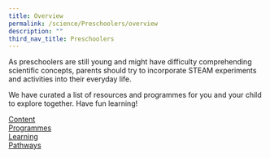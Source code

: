 ```yaml
---
title: Overview
permalink: /science/Preschoolers/overview
description: ""
third_nav_title: Preschoolers
---
```

<style type="text/css">
/* Links */
.content a { color: #322987; }
.content a:focus,
.content a:hover { color: #28216c; }

/* Button Outline */
.bp-button { padding-left: 1.5rem; padding-right: 1.5rem; }
.bp-button.is-primary-outline { border: 1px solid #322987; color: #322987; background-color: transparent; text-decoration: none; }
.bp-button.is-primary-outline:focus,
.bp-button.is-primary-outline:hover { border: 1px solid #322987; color: #cff2e8; background-color: #322987; text-decoration: none; }

/* Responsive Iframe */
.responsive-iframe { position: absolute; top: 0; left: 0; bottom: 0; right: 0; width: 100%; height: 100%; }
.responsive-iframe-container { position: relative; overflow: hidden; width: 100%; }
.responsive-iframe-container.ratio-16by9 { padding-top: 56.25%; }
.responsive-iframe-container.ratio-4by3 { padding-top: 75%; }
.responsive-iframe-container.ratio-3by2 { padding-top: 66.66%; }
.responsive-iframe-container.ratio-1by1 { padding-top: 100%; }

/* Click Box */
.clickbox { display: block; position: relative; width: 100%; padding-bottom: 56.25%; background-color: transparent; }
.clickbox span { padding: .5rem; }
.clickbox a { position: absolute; display: flex; width: 100%; height: 100%; align-items: center; justify-content: center; font-size: 1.25rem; text-align: center; text-decoration: none; text-transform: uppercase; }
.clickbox a:focus,
.clickbox a:hover { text-decoration: none; }

/* Thoughtful Tangerine */ 
.clickbox.is-thoughtful-tangerine { background-color: #ffc9ad; color: #FE5828; }
.clickbox.is-thoughtful-tangerine a { color: #FE5828; }
.clickbox.is-thoughtful-tangerine a:focus,
.clickbox.is-thoughtful-tangerine a:hover { background-color: #FE5828; color: #ffc9ad; }

</style>
As preschoolers are still young and might have difficulty comprehending scientific concepts, parents should try to incorporate STEAM experiments and activities into their everyday life. 

We have curated a list of resources and programmes for you and your child to explore together. Have fun learning! 
<div class="row is-multiline">
  <div class="col is-one-third">
    <div class=".clickbox.is-thoughtful-tangerine">
      <a href="/science/preschoolers/content">
        <span>Content</span>
      </a>
    </div>
  </div>
  <div class="col is-one-third">
    <div class=".clickbox.is-thoughtful-tangerine">
      <a href="/science/preschoolers/programmes">
        <span>Programmes</span>
      </a>
    </div>
  </div>
  <div class="col is-one-third">
    <div class=".clickbox.is-thoughtful-tangerine">
      <a href="/science/preschoolers/learning-pathways">
        <span>Learning<br>Pathways</span>
      </a>
    </div>
  </div>
</div>